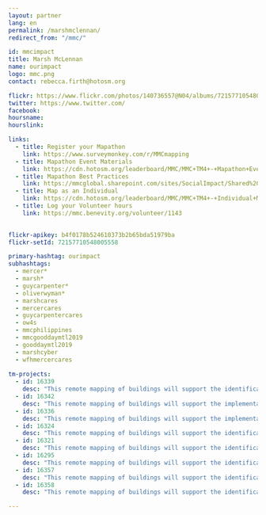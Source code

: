 ```yaml
---
layout: partner
lang: en
permalink: /marshmclennan/
redirect_from: "/mmc/"

id: mmcimpact
title: Marsh McLennan
name: ourimpact
logo: mmc.png
contact: rebecca.firth@hotosm.org

flickr: https://www.flickr.com/photos/140736557@N04/albums/72157710548005558
twitter: https://www.twitter.com/
facebook:
hoursname:
hourslink:

links: 
  - title: Register your Mapathon
    link: https://www.surveymonkey.com/r/MMCmapping
  - title: Mapathon Event Materials
    link: https://cdn.hotosm.org/leaderboard/MMC/MMC+TM4+-+Mapathon+Event+Materials.zip
  - title: Mapathon Best Practices
    link: https://mmcglobal.sharepoint.com/sites/SocialImpact/Shared%20Documents/Forms/AllItems.aspx?id=%2Fsites%2FSocialImpact%2FShared%20Documents%2FColleague%20In%2Dperson%20Mapathon%20Planning%20Guide%2Epdf&parent=%2Fsites%2FSocialImpact%2FShared%20Documents
  - title: Map as an Individual
    link: https://cdn.hotosm.org/leaderboard/MMC/MMC+TM4+-+Individual+Mapping+Materials.zip
  - title: Log your Volunteer hours
    link: https://mmc.benevity.org/volunteer/1143
 

flickr-apikey: b4f0178b524610373b2b65bda51979ba
flickr-setId: 72157710548005558

primary-hashtag: ourimpact
subhashtags:
  - mercer*
  - marsh*
  - guycarpenter*
  - oliverwyman*
  - marshcares
  - mercercares
  - guycarpentercares
  - ow4s
  - mmcphilippines
  - mmcgooddaymtl2019
  - gooddaymtl2019
  - marshcyber
  - wfhmercercares
  
tm-projects:
  - id: 16339
    desc: "This remote mapping of buildings will support the identification and characterization of settlements, as well as the implementation of planned activities and largely the generation of data for humanitarian activities."
  - id: 16342
    desc: "This remote mapping of buildings will support the implementation of planned activities and largely the generation of data for humanitarian activities in the identified provinces."
  - id: 16336
    desc: "This remote mapping of buildings will support the implementation of planned activities and largely the generation of data for humanitarian activities in the identified provinces."
  - id: 16324
    desc: "This remote mapping of buildings will support the identification and characterization of settlements, as well as the implementation of planned activities and largely the generation of data for humanitarian activities."
  - id: 16321
    desc: "This remote mapping of buildings will support the identification and characterization of settlements, as well as the implementation of planned activities and largely the generation of data for humanitarian activities."
  - id: 16295
    desc: "This remote mapping of buildings will support the identification and characterization of settlements, as well as the implementation of planned activities and largely the generation of data for humanitarian activities."
  - id: 16357
    desc: "This remote mapping of buildings will support the identification and characterization of settlements, as well as the implementation of planned activities and largely the generation of data for humanitarian activities."
  - id: 16358
    desc: "This remote mapping of buildings will support the identification and characterization of settlements, as well as the implementation of planned activities and largely the generation of data for humanitarian activities."

---
```

